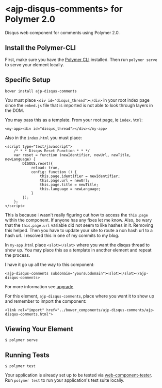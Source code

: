 # \<ajp-disqus-comments\> for Polymer 2.0

Disqus web component for comments using Polymer 2.0.

## Install the Polymer-CLI

First, make sure you have the [Polymer CLI](https://www.npmjs.com/package/polymer-cli) installed. Then run `polymer serve` to serve your element locally.

## Specific Setup

```
bower install ajp-disqus-comments
```

You must place `<div id="disqus_thread"></div>` in your root index page since the `embed.js` file that is imported is not able to look through layers in the DOM.

You may pass this as a template. From your root page, ie `index.html`:

```
<my-app><div id="disqus_thread"></div></my-app>
```

Also in the `index.html` you must place:

```
<script type="text/javascript">
	/* * * Disqus Reset Function * * */
	var reset = function (newIdentifier, newUrl, newTitle, newLanguage) {
		DISQUS.reset({
			reload: true,
			config: function () {
				this.page.identifier = newIdentifier;
				this.page.url = newUrl;
				this.page.title = newTitle;
				this.language = newLanguage;
			}
		});
	};
</script>
```

This is because i wasn't really figuring out how to access the `this.page` within the component. If anyone has any fixes let me know. Also, be wary that the `this.page.url` variable did not seem to like hashes in it. Removing this helped. Then you have to update your site to route a non hash url to a hash url. I resolved this in one of my commits to my blog.

In `my-app.html` place `<slot></slot>` where you want the disqus thread to show up. You may place this as a template in another element and repeat the process.

I have it go up all the way to this component:

```
<ajp-disqus-comments subdomain="yoursubdomain"><slot></slot></ajp-disqus-comments>
```

For more information see [upgrade](https://www.polymer-project.org/2.0/docs/upgrade#replace-content-elements)

For this element, `ajp-disqus-comments`, place where you want it to show up and remember to import the component:

```
<link rel="import" href="../bower_components/ajp-disqus-comments/ajp-disqus-comments.html">
```

## Viewing Your Element

```
$ polymer serve
```

## Running Tests

```
$ polymer test
```

Your application is already set up to be tested via [web-component-tester](https://github.com/Polymer/web-component-tester). Run `polymer test` to run your application's test suite locally.
